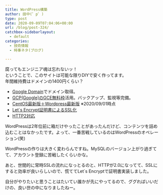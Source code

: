 ```yaml
---
title: WordPress構築
author: 田中(゜p゜)
type: post
date: 2020-09-09T07:04:06+00:00
url: /blog/post-324/
catchbox-sidebarlayout:
  - default
categories:
  - 技術情報
  - 時事ネタ(ブログ)

---
```

腐ってもエンジニア魂は忘れないッ！  
ということで、このサイトは可能な限りDIYで安く作ってます。  
年間維持費はドメインの1400円くらい？

  * <a rel="noreferrer noopener" href="https://domains.google.com/registrar/tmp-network.net?_ga=2.99730526.196945406.1599179376-351636928.1599078856#" target="_blank">Google Domain</a>でドメイン取得。
  * <a rel="noreferrer noopener" href="https://cloud.google.com/free/docs/gcp-free-tier?hl=ja" target="_blank">GCP(Google)のGCE無料枠</a>活用。バックアップ、監視等完備。
  * <a rel="noreferrer noopener" href="https://server-recipe.com/2198/" target="_blank">CentOS最新版＋Wordpress最新版</a>&nbsp;※2020/09/01時点
  * [Let\`s Encrypt証明書によるSSL化][1]
  * [HTTP2対応][2]

WordPressは2年位前に箱だけやったことがあったんだけど、コンテンツを詰め込むことはなかったです。よって、一番苦戦しているのはWordPressのオペレーション(笑)  
  
WordPressの作りは大きく変わらんですね。MySQLのバージョン上がり過ぎてて、アカウント登録に苦戦したくらいかな。  
  
あと、世間的に常時SSLの流れになっとるのと、HTTPが2.0になってて、SSLにすると効率が良いらしいので、慌ててLet\`s Encryptで証明書実装しました。  
  
自分がやりたいと思うことはたいてい誰かが先にやってるので、ググればいいだけの、良い世の中になりましたねー。

 [1]: https://qiita.com/takutakutaku/items/c8873c7085e450b602bc
 [2]: https://www.rem-system.com/httpd-http2/